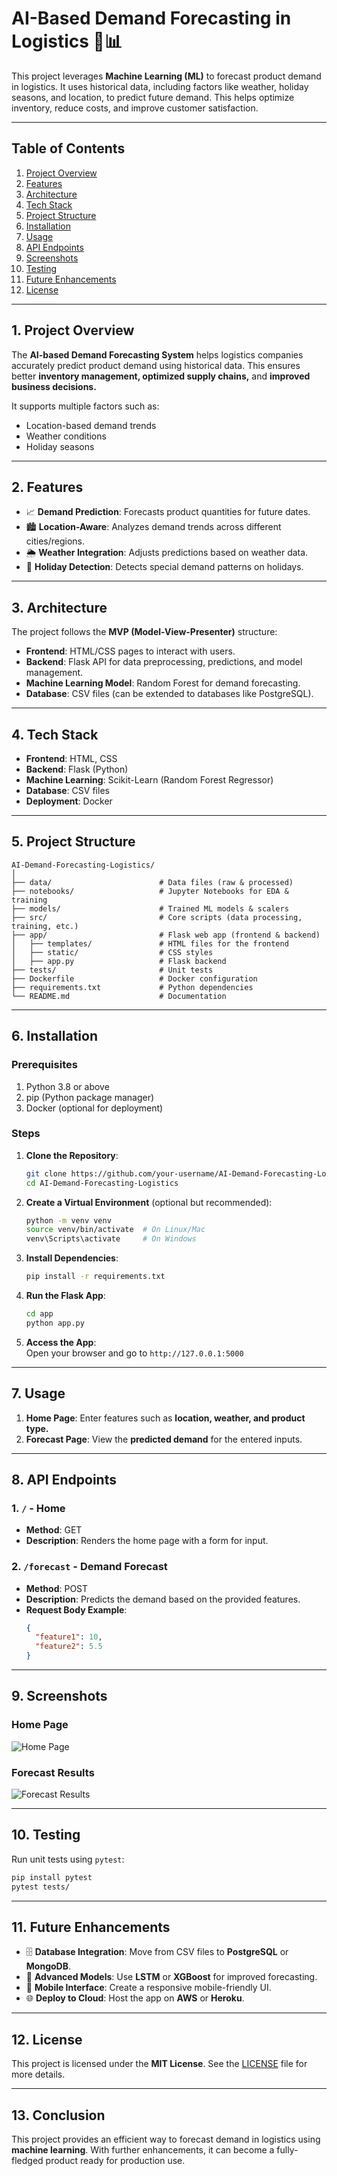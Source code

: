 

# **AI-Based Demand Forecasting in Logistics 🚚📊**  

This project leverages **Machine Learning (ML)** to forecast product demand in logistics. It uses historical data, including factors like weather, holiday seasons, and location, to predict future demand. This helps optimize inventory, reduce costs, and improve customer satisfaction.  

---

## **Table of Contents**  
1. [Project Overview](#project-overview)  
2. [Features](#features)  
3. [Architecture](#architecture)  
4. [Tech Stack](#tech-stack)  
5. [Project Structure](#project-structure)  
6. [Installation](#installation)  
7. [Usage](#usage)  
8. [API Endpoints](#api-endpoints)  
9. [Screenshots](#screenshots)  
10. [Testing](#testing)  
11. [Future Enhancements](#future-enhancements)  
12. [License](#license)  

---

## **1. Project Overview**  
The **AI-based Demand Forecasting System** helps logistics companies accurately predict product demand using historical data. This ensures better **inventory management, optimized supply chains,** and **improved business decisions.**  

It supports multiple factors such as:  
- Location-based demand trends  
- Weather conditions  
- Holiday seasons  

---

## **2. Features**  
- 📈 **Demand Prediction**: Forecasts product quantities for future dates.  
- 🏙️ **Location-Aware**: Analyzes demand trends across different cities/regions.  
- 🌦️ **Weather Integration**: Adjusts predictions based on weather data.  
- 📅 **Holiday Detection**: Detects special demand patterns on holidays.  

---

## **3. Architecture**  
The project follows the **MVP (Model-View-Presenter)** structure:  

- **Frontend**: HTML/CSS pages to interact with users.
- **Backend**: Flask API for data preprocessing, predictions, and model management.
- **Machine Learning Model**: Random Forest for demand forecasting.
- **Database**: CSV files (can be extended to databases like PostgreSQL).  

---

## **4. Tech Stack**  
- **Frontend**: HTML, CSS  
- **Backend**: Flask (Python)  
- **Machine Learning**: Scikit-Learn (Random Forest Regressor)  
- **Database**: CSV files  
- **Deployment**: Docker  

---

## **5. Project Structure**  
```
AI-Demand-Forecasting-Logistics/
│
├── data/                        # Data files (raw & processed)
├── notebooks/                   # Jupyter Notebooks for EDA & training
├── models/                      # Trained ML models & scalers
├── src/                         # Core scripts (data processing, training, etc.)
├── app/                         # Flask web app (frontend & backend)
│   ├── templates/               # HTML files for the frontend
│   ├── static/                  # CSS styles
│   ├── app.py                   # Flask backend
├── tests/                       # Unit tests
├── Dockerfile                   # Docker configuration
├── requirements.txt             # Python dependencies
└── README.md                    # Documentation
```

---

## **6. Installation**  

### **Prerequisites**  
1. Python 3.8 or above  
2. pip (Python package manager)  
3. Docker (optional for deployment)

### **Steps**  
1. **Clone the Repository**:  
   ```bash
   git clone https://github.com/your-username/AI-Demand-Forecasting-Logistics.git
   cd AI-Demand-Forecasting-Logistics
   ```

2. **Create a Virtual Environment** (optional but recommended):  
   ```bash
   python -m venv venv
   source venv/bin/activate  # On Linux/Mac
   venv\Scripts\activate     # On Windows
   ```

3. **Install Dependencies**:  
   ```bash
   pip install -r requirements.txt
   ```

4. **Run the Flask App**:  
   ```bash
   cd app
   python app.py
   ```

5. **Access the App**:  
   Open your browser and go to `http://127.0.0.1:5000`

---

## **7. Usage**  
1. **Home Page**: Enter features such as **location, weather, and product type.**  
2. **Forecast Page**: View the **predicted demand** for the entered inputs.  

---

## **8. API Endpoints**  
### **1. `/` - Home**  
- **Method**: GET  
- **Description**: Renders the home page with a form for input.

### **2. `/forecast` - Demand Forecast**  
- **Method**: POST  
- **Description**: Predicts the demand based on the provided features.  
- **Request Body Example**:  
   ```json
   {
     "feature1": 10,
     "feature2": 5.5
   }
   ```

---

## **9. Screenshots**  

### **Home Page**  
![Home Page](https://via.placeholder.com/600x400?text=Home+Page+Screenshot)

### **Forecast Results**  
![Forecast Results](https://via.placeholder.com/600x400?text=Forecast+Page+Screenshot)

---

## **10. Testing**  
Run unit tests using `pytest`:

```bash
pip install pytest
pytest tests/
```

---

## **11. Future Enhancements**  
- 🗄️ **Database Integration**: Move from CSV files to **PostgreSQL** or **MongoDB**.  
- 🧠 **Advanced Models**: Use **LSTM** or **XGBoost** for improved forecasting.  
- 📱 **Mobile Interface**: Create a responsive mobile-friendly UI.  
- 🌐 **Deploy to Cloud**: Host the app on **AWS** or **Heroku**.  

---

## **12. License**  
This project is licensed under the **MIT License**. See the [LICENSE](LICENSE) file for more details.

---

## **13. Conclusion**  
This project provides an efficient way to forecast demand in logistics using **machine learning**. With further enhancements, it can become a fully-fledged product ready for production use.

